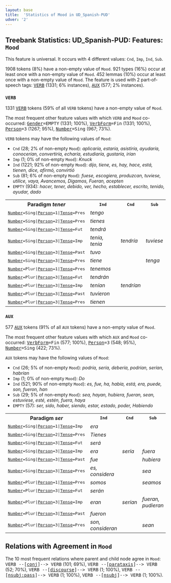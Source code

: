 ```yaml
---
layout: base
title:  'Statistics of Mood in UD_Spanish-PUD'
udver: '2'
---
```


## Treebank Statistics: UD_Spanish-PUD: Features: `Mood`

This feature is universal.
It occurs with 4 different values: `Cnd`, `Imp`, `Ind`, `Sub`.

1908 tokens (8%) have a non-empty value of `Mood`.
921 types (16%) occur at least once with a non-empty value of `Mood`.
452 lemmas (10%) occur at least once with a non-empty value of `Mood`.
The feature is used with 2 part-of-speech tags: <tt><a href="es_pud-pos-VERB.html">VERB</a></tt> (1331; 6% instances), <tt><a href="es_pud-pos-AUX.html">AUX</a></tt> (577; 2% instances).

### `VERB`

1331 <tt><a href="es_pud-pos-VERB.html">VERB</a></tt> tokens (59% of all `VERB` tokens) have a non-empty value of `Mood`.

The most frequent other feature values with which `VERB` and `Mood` co-occurred: <tt><a href="es_pud-feat-Gender.html">Gender</a></tt><tt>=EMPTY</tt> (1331; 100%), <tt><a href="es_pud-feat-VerbForm.html">VerbForm</a></tt><tt>=Fin</tt> (1331; 100%), <tt><a href="es_pud-feat-Person.html">Person</a></tt><tt>=3</tt> (1267; 95%), <tt><a href="es_pud-feat-Number.html">Number</a></tt><tt>=Sing</tt> (967; 73%).

`VERB` tokens may have the following values of `Mood`:

* `Cnd` (28; 2% of non-empty `Mood`): <em>aplicaría, estaría, asistiría, ayudaría, conocerían, convertiría, echaría, estudiaría, gustaría, irían</em>
* `Imp` (1; 0% of non-empty `Mood`): <em>Knuck</em>
* `Ind` (1221; 92% of non-empty `Mood`): <em>dijo, tiene, es, hay, hace, está, tienen, dice, afirmó, convirtió</em>
* `Sub` (81; 6% of non-empty `Mood`): <em>fuese, escogiera, produzcan, tuviese, utilice, vaya, Avancemos, Digamos, Fueran, acepten</em>
* `EMPTY` (934): <em>hacer, tener, debido, ver, hecho, establecer, escrito, tenido, ayudar, dado</em>

<table>
  <tr><th>Paradigm <i>tener</i></th><th><tt>Ind</tt></th><th><tt>Cnd</tt></th><th><tt>Sub</tt></th></tr>
  <tr><td><tt><tt><a href="es_pud-feat-Number.html">Number</a></tt><tt>=Sing</tt>|<tt><a href="es_pud-feat-Person.html">Person</a></tt><tt>=1</tt>|<tt><a href="es_pud-feat-Tense.html">Tense</a></tt><tt>=Pres</tt></tt></td><td><em>tengo</em></td><td></td><td></td></tr>
  <tr><td><tt><tt><a href="es_pud-feat-Number.html">Number</a></tt><tt>=Sing</tt>|<tt><a href="es_pud-feat-Person.html">Person</a></tt><tt>=2</tt>|<tt><a href="es_pud-feat-Tense.html">Tense</a></tt><tt>=Pres</tt></tt></td><td><em>tienes</em></td><td></td><td></td></tr>
  <tr><td><tt><tt><a href="es_pud-feat-Number.html">Number</a></tt><tt>=Sing</tt>|<tt><a href="es_pud-feat-Person.html">Person</a></tt><tt>=3</tt>|<tt><a href="es_pud-feat-Tense.html">Tense</a></tt><tt>=Fut</tt></tt></td><td><em>tendrá</em></td><td></td><td></td></tr>
  <tr><td><tt><tt><a href="es_pud-feat-Number.html">Number</a></tt><tt>=Sing</tt>|<tt><a href="es_pud-feat-Person.html">Person</a></tt><tt>=3</tt>|<tt><a href="es_pud-feat-Tense.html">Tense</a></tt><tt>=Imp</tt></tt></td><td><em>tenía, tenia</em></td><td><em>tendría</em></td><td><em>tuviese</em></td></tr>
  <tr><td><tt><tt><a href="es_pud-feat-Number.html">Number</a></tt><tt>=Sing</tt>|<tt><a href="es_pud-feat-Person.html">Person</a></tt><tt>=3</tt>|<tt><a href="es_pud-feat-Tense.html">Tense</a></tt><tt>=Past</tt></tt></td><td><em>tuvo</em></td><td></td><td></td></tr>
  <tr><td><tt><tt><a href="es_pud-feat-Number.html">Number</a></tt><tt>=Sing</tt>|<tt><a href="es_pud-feat-Person.html">Person</a></tt><tt>=3</tt>|<tt><a href="es_pud-feat-Tense.html">Tense</a></tt><tt>=Pres</tt></tt></td><td><em>tiene</em></td><td></td><td><em>tenga</em></td></tr>
  <tr><td><tt><tt><a href="es_pud-feat-Number.html">Number</a></tt><tt>=Plur</tt>|<tt><a href="es_pud-feat-Person.html">Person</a></tt><tt>=1</tt>|<tt><a href="es_pud-feat-Tense.html">Tense</a></tt><tt>=Pres</tt></tt></td><td><em>tenemos</em></td><td></td><td></td></tr>
  <tr><td><tt><tt><a href="es_pud-feat-Number.html">Number</a></tt><tt>=Plur</tt>|<tt><a href="es_pud-feat-Person.html">Person</a></tt><tt>=3</tt>|<tt><a href="es_pud-feat-Tense.html">Tense</a></tt><tt>=Fut</tt></tt></td><td><em>tendrán</em></td><td></td><td></td></tr>
  <tr><td><tt><tt><a href="es_pud-feat-Number.html">Number</a></tt><tt>=Plur</tt>|<tt><a href="es_pud-feat-Person.html">Person</a></tt><tt>=3</tt>|<tt><a href="es_pud-feat-Tense.html">Tense</a></tt><tt>=Imp</tt></tt></td><td><em>tenían</em></td><td><em>tendrían</em></td><td></td></tr>
  <tr><td><tt><tt><a href="es_pud-feat-Number.html">Number</a></tt><tt>=Plur</tt>|<tt><a href="es_pud-feat-Person.html">Person</a></tt><tt>=3</tt>|<tt><a href="es_pud-feat-Tense.html">Tense</a></tt><tt>=Past</tt></tt></td><td><em>tuvieron</em></td><td></td><td></td></tr>
  <tr><td><tt><tt><a href="es_pud-feat-Number.html">Number</a></tt><tt>=Plur</tt>|<tt><a href="es_pud-feat-Person.html">Person</a></tt><tt>=3</tt>|<tt><a href="es_pud-feat-Tense.html">Tense</a></tt><tt>=Pres</tt></tt></td><td><em>tienen</em></td><td></td><td></td></tr>
</table>

### `AUX`

577 <tt><a href="es_pud-pos-AUX.html">AUX</a></tt> tokens (91% of all `AUX` tokens) have a non-empty value of `Mood`.

The most frequent other feature values with which `AUX` and `Mood` co-occurred: <tt><a href="es_pud-feat-VerbForm.html">VerbForm</a></tt><tt>=Fin</tt> (577; 100%), <tt><a href="es_pud-feat-Person.html">Person</a></tt><tt>=3</tt> (548; 95%), <tt><a href="es_pud-feat-Number.html">Number</a></tt><tt>=Sing</tt> (422; 73%).

`AUX` tokens may have the following values of `Mood`:

* `Cnd` (26; 5% of non-empty `Mood`): <em>podría, sería, debería, podrían, serían, habrían</em>
* `Imp` (1; 0% of non-empty `Mood`): <em>Do</em>
* `Ind` (521; 90% of non-empty `Mood`): <em>es, fue, ha, había, está, era, puede, son, fueron, han</em>
* `Sub` (29; 5% of non-empty `Mood`): <em>sea, hayan, hubiera, fueran, sean, estuviese, esté, estén, fuera, haya</em>
* `EMPTY` (57): <em>ser, sido, haber, siendo, estar, estado, poder, Habiendo</em>

<table>
  <tr><th>Paradigm <i>ser</i></th><th><tt>Ind</tt></th><th><tt>Cnd</tt></th><th><tt>Sub</tt></th></tr>
  <tr><td><tt><tt><a href="es_pud-feat-Number.html">Number</a></tt><tt>=Sing</tt>|<tt><a href="es_pud-feat-Person.html">Person</a></tt><tt>=1</tt>|<tt><a href="es_pud-feat-Tense.html">Tense</a></tt><tt>=Imp</tt></tt></td><td><em>era</em></td><td></td><td></td></tr>
  <tr><td><tt><tt><a href="es_pud-feat-Number.html">Number</a></tt><tt>=Sing</tt>|<tt><a href="es_pud-feat-Person.html">Person</a></tt><tt>=2</tt>|<tt><a href="es_pud-feat-Tense.html">Tense</a></tt><tt>=Pres</tt></tt></td><td><em>Tienes</em></td><td></td><td></td></tr>
  <tr><td><tt><tt><a href="es_pud-feat-Number.html">Number</a></tt><tt>=Sing</tt>|<tt><a href="es_pud-feat-Person.html">Person</a></tt><tt>=3</tt>|<tt><a href="es_pud-feat-Tense.html">Tense</a></tt><tt>=Fut</tt></tt></td><td><em>será</em></td><td></td><td></td></tr>
  <tr><td><tt><tt><a href="es_pud-feat-Number.html">Number</a></tt><tt>=Sing</tt>|<tt><a href="es_pud-feat-Person.html">Person</a></tt><tt>=3</tt>|<tt><a href="es_pud-feat-Tense.html">Tense</a></tt><tt>=Imp</tt></tt></td><td><em>era</em></td><td><em>sería</em></td><td><em>fuera</em></td></tr>
  <tr><td><tt><tt><a href="es_pud-feat-Number.html">Number</a></tt><tt>=Sing</tt>|<tt><a href="es_pud-feat-Person.html">Person</a></tt><tt>=3</tt>|<tt><a href="es_pud-feat-Tense.html">Tense</a></tt><tt>=Past</tt></tt></td><td><em>fue</em></td><td></td><td><em>hubiera</em></td></tr>
  <tr><td><tt><tt><a href="es_pud-feat-Number.html">Number</a></tt><tt>=Sing</tt>|<tt><a href="es_pud-feat-Person.html">Person</a></tt><tt>=3</tt>|<tt><a href="es_pud-feat-Tense.html">Tense</a></tt><tt>=Pres</tt></tt></td><td><em>es, considera</em></td><td></td><td><em>sea</em></td></tr>
  <tr><td><tt><tt><a href="es_pud-feat-Number.html">Number</a></tt><tt>=Plur</tt>|<tt><a href="es_pud-feat-Person.html">Person</a></tt><tt>=1</tt>|<tt><a href="es_pud-feat-Tense.html">Tense</a></tt><tt>=Pres</tt></tt></td><td><em>somos</em></td><td></td><td><em>seamos</em></td></tr>
  <tr><td><tt><tt><a href="es_pud-feat-Number.html">Number</a></tt><tt>=Plur</tt>|<tt><a href="es_pud-feat-Person.html">Person</a></tt><tt>=3</tt>|<tt><a href="es_pud-feat-Tense.html">Tense</a></tt><tt>=Fut</tt></tt></td><td><em>serán</em></td><td></td><td></td></tr>
  <tr><td><tt><tt><a href="es_pud-feat-Number.html">Number</a></tt><tt>=Plur</tt>|<tt><a href="es_pud-feat-Person.html">Person</a></tt><tt>=3</tt>|<tt><a href="es_pud-feat-Tense.html">Tense</a></tt><tt>=Imp</tt></tt></td><td><em>eran</em></td><td><em>serían</em></td><td><em>fueran, pudieran</em></td></tr>
  <tr><td><tt><tt><a href="es_pud-feat-Number.html">Number</a></tt><tt>=Plur</tt>|<tt><a href="es_pud-feat-Person.html">Person</a></tt><tt>=3</tt>|<tt><a href="es_pud-feat-Tense.html">Tense</a></tt><tt>=Past</tt></tt></td><td><em>fueron</em></td><td></td><td></td></tr>
  <tr><td><tt><tt><a href="es_pud-feat-Number.html">Number</a></tt><tt>=Plur</tt>|<tt><a href="es_pud-feat-Person.html">Person</a></tt><tt>=3</tt>|<tt><a href="es_pud-feat-Tense.html">Tense</a></tt><tt>=Pres</tt></tt></td><td><em>son, consideran</em></td><td></td><td><em>sean</em></td></tr>
</table>

## Relations with Agreement in `Mood`

The 10 most frequent relations where parent and child node agree in `Mood`:
<tt>VERB --[<tt><a href="es_pud-dep-conj.html">conj</a></tt>]--> VERB</tt> (101; 69%),
<tt>VERB --[<tt><a href="es_pud-dep-parataxis.html">parataxis</a></tt>]--> VERB</tt> (52; 70%),
<tt>VERB --[<tt><a href="es_pud-dep-discourse.html">discourse</a></tt>]--> VERB</tt> (1; 100%),
<tt>VERB --[<tt><a href="es_pud-dep-nsubj-pass.html">nsubj:pass</a></tt>]--> VERB</tt> (1; 100%),
<tt>VERB --[<tt><a href="es_pud-dep-nsubj.html">nsubj</a></tt>]--> VERB</tt> (1; 100%).

